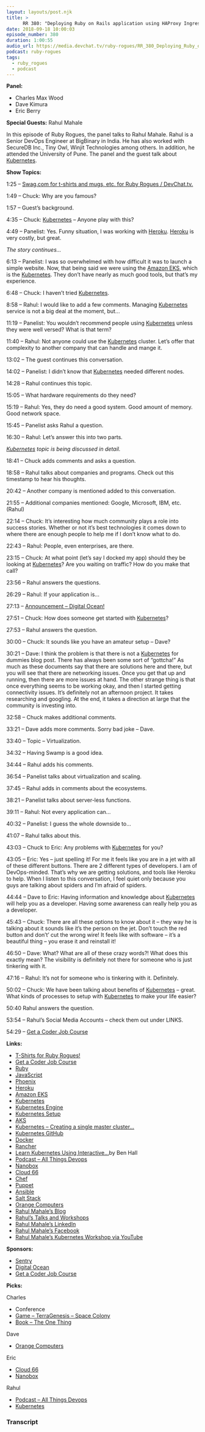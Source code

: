 ```yaml
---
layout: layouts/post.njk
title: >
      RR 380: "Deploying Ruby on Rails application using HAProxy Ingress with unicorn/puma and websockets‌" with Rahul Mahale
date: 2018-09-18 10:00:03
episode_number: 380
duration: 1:00:55
audio_url: https://media.devchat.tv/ruby-rogues/RR_380_Deploying_Ruby_on_Rails_application_using_HAProxy_Ingress_with_Rahul_Mahale.mp3
podcast: ruby-rogues
tags: 
  - ruby_rogues
  - podcast
---
```


 **Panel:**

- Charles Max Wood
- Dave Kimura
- Eric Berry

**Special Guests:** Rahul Mahale

In this episode of Ruby Rogues, the panel talks to Rahul Mahale. Rahul is a Senior DevOps Engineer at BigBinary in India. He has also worked with SecureDB Inc., Tiny Owl, Winjit Technologies among others. In addition, he attended the University of Pune. The panel and the guest talk about [Kubernetes](https://kubernetes.io).

**Show Topics:**

1:25 – [Swag.com for t-shirts and mugs, etc. for Ruby Rogues / DevChat.tv.](https://www.teepublic.com/t-shirt/3074500-ruby-rogues?store_id=172938)

1:49 – Chuck: Why are you famous?

1:57 – Guest’s background.

4:35 – Chuck: [Kubernetes](https://kubernetes.io) – Anyone play with this?

4:49 – Panelist: Yes. Funny situation, I was working with [Heroku](https://www.heroku.com/languages). [Heroku](https://www.heroku.com/languages) is very costly, but great.

_The story continues..._

6:13 – Panelist: I was so overwhelmed with how difficult it was to launch a simple website. Now, that being said we were using the [Amazon EKS](https://aws.amazon.com/eks/), which is the [Kubernetes](https://kubernetes.io). They don’t have nearly as much good tools, but that’s my experience.

6:48 – Chuck: I haven’t tried [Kubernetes](https://kubernetes.io).

8:58 – Rahul: I would like to add a few comments. Managing [Kubernetes](https://kubernetes.io) service is not a big deal at the moment, but...

11:19 – Panelist: You wouldn’t recommend people using [Kubernetes](https://kubernetes.io) unless they were well versed? What is that term?

11:40 – Rahul: Not anyone could use the [Kubernetes](https://kubernetes.io) cluster. Let’s offer that complexity to another company that can handle and mange it.

13:02 – The guest continues this conversation.

14:02 – Panelist: I didn’t know that [Kubernetes](https://kubernetes.io) needed different nodes.

14:28 – Rahul continues this topic.

15:05 – What hardware requirements do they need?

15:19 – Rahul: Yes, they do need a good system. Good amount of memory. Good network space.

15:45 – Panelist asks Rahul a question.&nbsp;

16:30 – Rahul: Let’s answer this into two parts.

[_Kubernetes_](https://kubernetes.io) _topic is being discussed in detail._

18:41 – Chuck adds comments and asks a question.

18:58 – Rahul talks about companies and programs. Check out this timestamp to hear his thoughts.

20:42 – Another company is mentioned added to this conversation.

21:55 – Additional companies mentioned: Google, Microsoft, IBM, etc. (Rahul)

22:14 – Chuck: It’s interesting how much community plays a role into success stories. Whether or not it’s best technologies it comes down to where there are enough people to help me if I don’t know what to do.

22:43 – Rahul: People, even enterprises, are there.

23:15 – Chuck: At what point (let’s say I docked my app) should they be looking at [Kubernetes](https://kubernetes.io)? Are you waiting on traffic? How do you make that call?

23:56 – Rahul answers the questions.

26:29 – Rahul: If your application is...

27:13 – [Announcement – Digital Ocean!](https://www.digitalocean.com/)

27:51 – Chuck: How does someone get started with [Kubernetes](https://kubernetes.io)?

27:53 – Rahul answers the question.

30:00 – Chuck: It sounds like you have an amateur setup – Dave?

30:21 – Dave: I think the problem is that there is not a [Kubernetes](https://kubernetes.io) for dummies blog post. There has always been some sort of “gottcha!” As much as these documents say that there are solutions here and there, but you will see that there are networking issues. Once you get that up and running, then there are more issues at hand. The other strange thing is that once everything seems to be working okay, and then I started getting connectivity issues. It’s definitely not an afternoon project. It takes researching and googling. At the end, it takes a direction at large that the community is investing into.

32:58 – Chuck makes additional comments.

33:21 – Dave adds more comments. Sorry bad joke – Dave.

33:40 – Topic – Virtualization.

34:32 – Having Swamp is a good idea.

34:44 – Rahul adds his comments.

36:54 – Panelist talks about virtualization and scaling.

37:45 – Rahul adds in comments about the ecosystems.

38:21 – Panelist talks about server-less functions.&nbsp;

39:11 – Rahul: Not every application can...

40:32 – Panelist: I guess the whole downside to...

41:07 – Rahul talks about this.

43:03 – Chuck to Eric: Any problems with [Kubernetes](https://kubernetes.io) for you?

43:05 – Eric: Yes – just spelling it! For me it feels like you are in a jet with all of these different buttons. There are 2 different types of developers. I am of DevOps-minded. That’s why we are getting solutions, and tools like Heroku to help. When I listen to this conversation, I feel quiet only because you guys are talking about spiders and I’m afraid of spiders.

44:44 – Dave to Eric: Having information and knowledge about [Kubernetes](https://kubernetes.io) will help you as a developer. Having some awareness can really help you as a developer.

45:43 – Chuck: There are all these options to know about it – they way he is talking about it sounds like it’s the person on the jet. Don’t touch the red button and don’t’ cut the wrong wire! It feels like with software – it’s a beautiful thing – you erase it and reinstall it!

46:50 – Dave: What? What are all of these crazy words?! What does this exactly mean? The visibility is definitely not there for someone who is just tinkering with it.

47:16 – Rahul: It’s not for someone who is tinkering with it. Definitely.

50:02 – Chuck: We have been talking about benefits of [Kubernetes](https://kubernetes.io) – great. What kinds of processes to setup with [Kubernetes](https://kubernetes.io) to make your life easier?

50:40 Rahul answers the question.

53:54 – Rahul’s Social Media Accounts – check them out under LINKS.

54:29 – [Get a Coder Job Course](https://devchat.tv/get-a-coder-job/)

**Links:**

- [T-Shirts for Ruby Rogues!](https://www.teepublic.com/t-shirt/3074500-ruby-rogues?store_id=172938)
- [Get a Coder Job Course](https://devchat.tv/get-a-coder-job/)
- [Ruby](https://www.ruby-lang.org/en/)
- [JavaScript](https://www.javascript.com)
- [Phoenix](http://www.phoenixsoftware.com/ode.htm)
- [Heroku](https://www.heroku.com/languages)
- [Amazon EKS](https://aws.amazon.com/eks/)
- [Kubernetes](https://kubernetes.io)
- [Kubernetes Engine](https://cloud.google.com/kubernetes-engine/)
- [Kubernetes Setup](https://kubernetes.io/docs/setup/minikube/)
- [AKS](https://azure.microsoft.com/en-us/services/kubernetes-service/)
- [Kubernetes – Creating a single master cluster...](https://kubernetes.io/docs/setup/independent/create-cluster-kubeadm/)
- [Kubernetes GitHub](https://github.com/kubernetes-incubator/kubespray)
- [Docker](https://www.docker.com/products/docker-enterprise)
- [Rancher](https://rancher.com)
- [Learn Kubernetes Using Interactive...](https://www.katacoda.com/courses/kubernetes)by Ben Hall
- [Podcast – All Things Devops](https://allthingsdevops.bigbinary.com)
- [Nanobox](http://nanobox.com)
- [Cloud 66](https://cloud66.com)
- [Chef](https://www.chef.io)
- [Puppet](https://puppet.com)
- [Ansible](https://www.ansible.com)
- [Salt Stack](https://www.saltstack.com)
- [Orange Computers](https://www.orangecomputers.com/node/)
- [Rahul Mahale’s Blog](https://slashrahul.in)
- [Rahul’s Talks and Workshops](https://slashrahul.in/talks_and_workshops/)
- [Rahul Mahale’s LinkedIn](https://www.linkedin.com/in/slashrahul)
- [Rahul Mahale’s Facebook](https://www.facebook.com/slashrahul)
- [Rahul Mahale’s Kubernetes Workshop via YouTube](https://www.youtube.com/watch?v=Detcse2Bc7c)

**Sponsors:**

- [Sentry](https://sentry.io/welcome/)
- [Digital Ocean](https://www.digitalocean.com/)
- [Get a Coder Job Course](https://devchat.tv/get-a-coder-job/)

**Picks:**

Charles

- Conference
- [Game – TerraGenesis – Space Colony](https://itunes.apple.com/us/app/terragenesis-space-colony/id1039841501?mt=8)
- [Book – The One Thing](https://www.audible.com/ep/title/?asin=B00FPMTFRM&source_code=GO1GBSH09091690EI&device=d&cvosrc=ppc.google.%252Bthe%2520%252Bone%2520%252Bthing&cvo_campaign=250471809&cvo_crid=260177648374&Matchtype=b&gclid=EAIaIQobChMIvP6IiYTG3QIVDtvACh0E4QZ4EAAYASAAEgI3xPD_BwE&gclsrc=aw.ds)

Dave

- [Orange Computers](https://www.orangecomputers.com/node/)

Eric

- [Cloud 66](https://cloud66.com)
- [Nanobox](http://nanobox.com)

Rahul

- [Podcast – All Things Devops](https://allthingsdevops.bigbinary.com)
- [Kubernetes](https://kubernetes.io)


### Transcript


